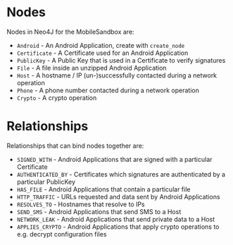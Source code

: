 # Nodes

Nodes in Neo4J for the MobileSandbox are:

* `Android` - An Android Application, create with `create_node`
* `Certificate` - A Certificate used for an Android Application
* `PublicKey` - A Public Key that is used in a Certificate to verify signatures
* `File` - A file inside an unzipped Android Application
* `Host` - A hostname / IP (un-)successfully contacted during a network operation
* `Phone` - A phone number contacted during a network operation
* `Crypto` - A crypto operation

# Relationships

Relationships that can bind nodes together are:

* `SIGNED_WITH` - Android Applications that are signed with a particular Certificate
* `AUTHENTICATED_BY` - Certificates which signatures are authenticated by a particular PublicKey
* `HAS_FILE` - Android Applications that contain a particular file
* `HTTP_TRAFFIC` - URLs requested and data sent by Android Applications
* `RESOLVES_TO` - Hostnames that resolve to IPs
* `SEND_SMS` - Android Applications that send SMS to a Host
* `NETWORK_LEAK` - Android Applications that send private data to a Host
* `APPLIES_CRYPTO` - Android Applications that apply crypto operations to e.g. decrypt configuration files
